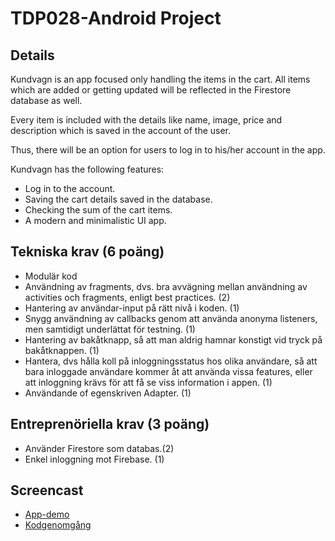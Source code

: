 # TDP028-Android Project

## Details


Kundvagn is an app focused only handling the items in the cart. All items which are added or getting updated will be reflected in the Firestore database as well. 

Every item is included with the details like name, image, price and description which is saved in the account of the user. 

Thus, there will be an option for users to log in to his/her account in the app. 


Kundvagn has the following features:

* Log in to the account.
* Saving the cart details saved in the database.
* Checking the sum of the cart items.
* A modern and minimalistic UI app.

## Tekniska krav (6 poäng)

* Modulär kod
* Användning av fragments, dvs. bra avvägning mellan användning av activities och fragments, enligt best practices. (2)
* Hantering av användar-input på rätt nivå i koden. (1)
* Snygg användning av callbacks genom att använda anonyma listeners, men samtidigt underlättat för testning. (1)
* Hantering av bakåtknapp, så att man aldrig hamnar konstigt vid tryck på bakåtknappen. (1)
* Hantera, dvs hålla koll på inloggningsstatus hos olika användare, så att bara inloggade användare kommer åt att använda vissa features, eller att inloggning krävs för att få se viss information i appen. (1)
* Användande of egenskriven Adapter. (1)

## Entreprenöriella krav (3 poäng)

* Använder Firestore som databas.(2)
* Enkel inloggning mot Firebase. (1)


## Screencast
* [App-demo](https://youtu.be/ITkh94enMJ0)
* [Kodgenomgång](https://youtu.be/C2looUzcPgk)





